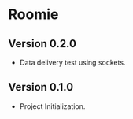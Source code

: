 # Roomie

## Version 0.2.0

- Data delivery test using sockets.

## Version 0.1.0

- Project Initialization.
